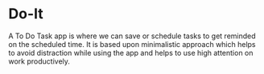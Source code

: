 # Do-It
A To Do Task app is where we can save or schedule tasks to get reminded on the scheduled time. It is based upon minimalistic approach which helps to avoid distraction while using the app and helps to use high attention on work productively.

